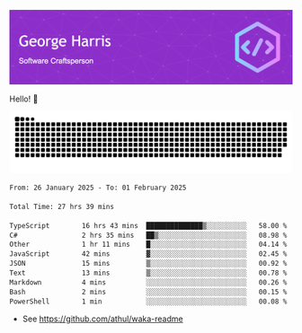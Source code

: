 ![img](./assets/github-header.png)

Hello! :wave:

<div align="center">
  <img  src="https://raw.githubusercontent.com/1999AZZAR/1999AZZAR/readme/resources/grid-snake.svg" alt="snake" />
</div>

<!--START_SECTION:waka-->

```txt
From: 26 January 2025 - To: 01 February 2025

Total Time: 27 hrs 39 mins

TypeScript        16 hrs 43 mins  ██████████████▒░░░░░░░░░░   58.00 %
C#                2 hrs 35 mins   ██▒░░░░░░░░░░░░░░░░░░░░░░   08.98 %
Other             1 hr 11 mins    █░░░░░░░░░░░░░░░░░░░░░░░░   04.14 %
JavaScript        42 mins         ▓░░░░░░░░░░░░░░░░░░░░░░░░   02.45 %
JSON              15 mins         ▒░░░░░░░░░░░░░░░░░░░░░░░░   00.92 %
Text              13 mins         ▒░░░░░░░░░░░░░░░░░░░░░░░░   00.78 %
Markdown          4 mins          ░░░░░░░░░░░░░░░░░░░░░░░░░   00.26 %
Bash              2 mins          ░░░░░░░░░░░░░░░░░░░░░░░░░   00.15 %
PowerShell        1 min           ░░░░░░░░░░░░░░░░░░░░░░░░░   00.08 %
```

<!--END_SECTION:waka-->

- See <https://github.com/athul/waka-readme>
